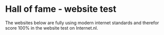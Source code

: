 # Hall of fame - website test
The websites below are fully using modern internet standards and therefor score 100% in the website  test on Internet.nl.
